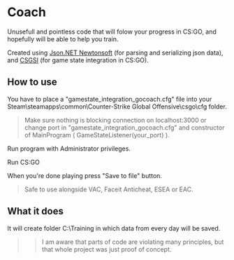 # Coach

Unusefull and pointless code that will folow your progress in CS:GO, and hopefully will be able to help you train.

Created using [Json.NET Newtonsoft](https://www.newtonsoft.com/json) (for parsing and serializing json data), and [CSGSI](https://github.com/rakijah/CSGSI) (for game state integration in CS:GO).

## How to use
You have to place a "gamestate_integration_gocoach.cfg" file into your Steam\steamapps\common\Counter-Strike Global Offensive\csgo\cfg folder.

>Make sure nothing is blocking connection on localhost:3000 or change port in "gamestate_integration_gocoach.cfg" and constructor of MainProgram ( GameStateListener(your_port) ).

Run program with Administrator privileges.

Run CS:GO

When you're done playing press "Save to file" button.

>Safe to use alongside VAC, Faceit Anticheat, ESEA or EAC.

## What it does
It will create folder C:\Training in which data from every day will be saved. 


>>I am aware that parts of code are violating many principles, but that whole project was just proof of concept.



